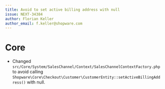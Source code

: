 ```yaml
---
title: Avoid to set active billing address with null 
issue: NEXT-34384
author: Florian Keller
author_email: f.keller@shopware.com
---
```

# Core
* Changed `src/Core/System/SalesChannel/Context/SalesChannelContextFactory.php` to avoid calling `Shopware\Core\Checkout\Customer\CustomerEntity::setActiveBillingAddress()` with null. 
